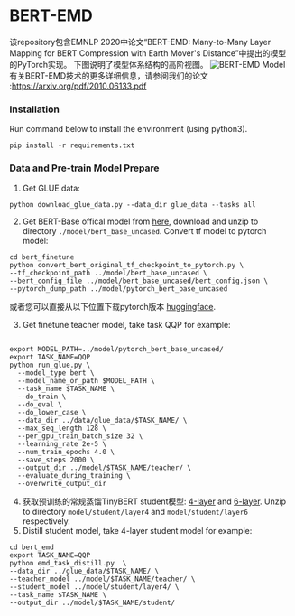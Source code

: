 # BERT-EMD
该repository包含EMNLP 2020中论文“BERT-EMD: Many-to-Many Layer Mapping for BERT Compression with Earth Mover's Distance”中提出的模型的PyTorch实现。
下图说明了模型体系结构的高阶视图。
![BERT-EMD Model](BERT-EMD-model.png "BERT-EMD")
有关BERT-EMD技术的更多详细信息，请参阅我们的论文 :https://arxiv.org/pdf/2010.06133.pdf

### Installation

Run command below to install the environment (using python3).

```
pip install -r requirements.txt 
```

### Data and Pre-train Model Prepare

1. Get GLUE data:
```
python download_glue_data.py --data_dir glue_data --tasks all
```
2. Get BERT-Base offical model from [here](https://storage.googleapis.com/bert_models/2020_02_20/uncased_L-12_H-768_A-12.zip), download and unzip to directory  `./model/bert_base_uncased`. Convert tf model to pytorch model:
```
cd bert_finetune
python convert_bert_original_tf_checkpoint_to_pytorch.py \
--tf_checkpoint_path ../model/bert_base_uncased \
--bert_config_file ../model/bert_base_uncased/bert_config.json \
--pytorch_dump_path ../model/pytorch_bert_base_uncased
``` 
或者您可以直接从以下位置下载pytorch版本 [huggingface](https://huggingface.co/bert-base-uncased#).

3. Get finetune teacher model, take task QQP for example:
```

export MODEL_PATH=../model/pytorch_bert_base_uncased/
export TASK_NAME=QQP
python run_glue.py \
  --model_type bert \
  --model_name_or_path $MODEL_PATH \
  --task_name $TASK_NAME \
  --do_train \
  --do_eval \
  --do_lower_case \
  --data_dir ../data/glue_data/$TASK_NAME/ \
  --max_seq_length 128 \
  --per_gpu_train_batch_size 32 \
  --learning_rate 2e-5 \
  --num_train_epochs 4.0 \
  --save_steps 2000 \
  --output_dir ../model/$TASK_NAME/teacher/ \
  --evaluate_during_training \
  --overwrite_output_dir
```
4. 获取预训练的常规蒸馏TinyBERT student模型: [4-layer](https://drive.google.com/open?id=1PhI73thKoLU2iliasJmlQXBav3v33-8z) and [6-layer](https://drive.google.com/open?id=1r2bmEsQe4jUBrzJknnNaBJQDgiRKmQjF).
Unzip to directory  `model/student/layer4` and  `model/student/layer6` respectively.
5. Distill student model, take 4-layer student model for example:
```
cd bert_emd
export TASK_NAME=QQP
python emd_task_distill.py  \
--data_dir ../glue_data/$TASK_NAME/ \
--teacher_model ../model/$TASK_NAME/teacher/ \
--student_model ../model/student/layer4/ \
--task_name $TASK_NAME \
--output_dir ../model/$TASK_NAME/student/
```

